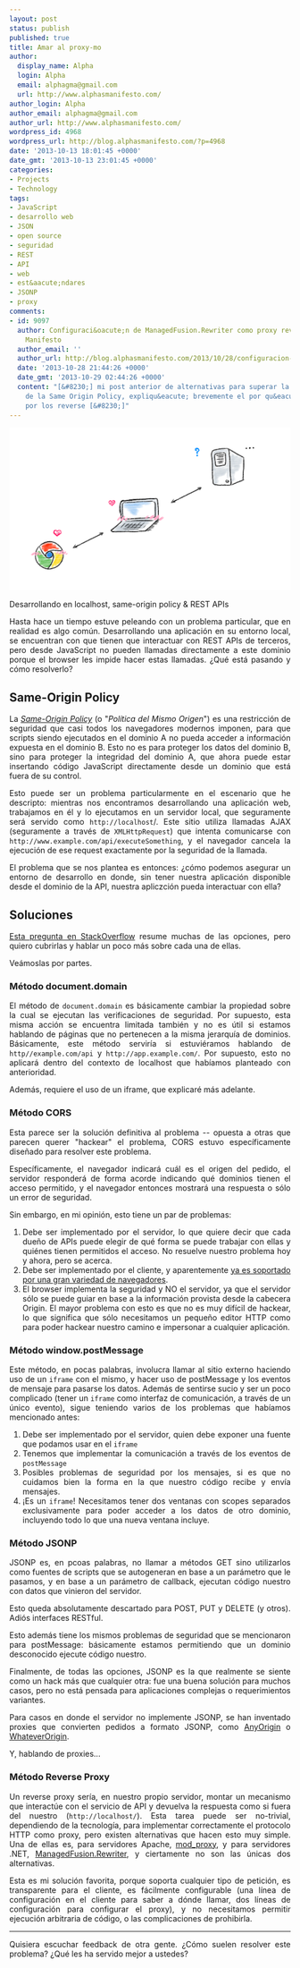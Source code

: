 ```yaml
---
layout: post
status: publish
published: true
title: Amar al proxy-mo
author:
  display_name: Alpha
  login: Alpha
  email: alphagma@gmail.com
  url: http://www.alphasmanifesto.com/
author_login: Alpha
author_email: alphagma@gmail.com
author_url: http://www.alphasmanifesto.com/
wordpress_id: 4968
wordpress_url: http://blog.alphasmanifesto.com/?p=4968
date: '2013-10-13 18:01:45 +0000'
date_gmt: '2013-10-13 23:01:45 +0000'
categories:
- Projects
- Technology
tags:
- JavaScript
- desarrollo web
- JSON
- open source
- seguridad
- REST
- API
- web
- est&aacute;ndares
- JSONP
- proxy
comments:
- id: 9097
  author: Configuraci&oacute;n de ManagedFusion.Rewriter como proxy reverso | Alpha&#039;s
    Manifesto
  author_email: ''
  author_url: http://blog.alphasmanifesto.com/2013/10/28/configuracion-de-managedfusion-rewriter-como-proxy-reverso/
  date: '2013-10-28 21:44:26 +0000'
  date_gmt: '2013-10-29 02:44:26 +0000'
  content: "[&#8230;] mi post anterior de alternativas para superar la limitaci&oacute;n
    de la Same Origin Policy, expliqu&eacute; brevemente el por qu&eacute; de mi preferencia
    por los reverse [&#8230;]"
---
```


![](/assets/ProxyLove.png)

Desarrollando en localhost, same-origin policy & REST APIs

<p style="text-align: justify;">Hasta hace un tiempo estuve peleando con un problema particular, que en realidad es algo com&uacute;n. Desarrollando una aplicaci&oacute;n en su entorno local, se encuentran con que tienen que interactuar con REST APIs de terceros, pero desde JavaScript no pueden llamadas directamente a este dominio porque el browser les impide hacer estas llamadas. &iquest;Qu&eacute; est&aacute; pasando y c&oacute;mo resolverlo?</p>
<p style="text-align: justify;"><!--more--></p>
<h2 style="text-align: justify;">Same-Origin Policy</h2>
<p style="text-align: justify;">La <a href="http://en.wikipedia.org/wiki/Same-origin_policy"><em>Same-Origin Policy</em></a> (o "<em>Pol&iacute;tica del Mismo Origen</em>") es una restricci&oacute;n de seguridad que casi todos los navegadores modernos imponen, para que scripts siendo ejecutados en el dominio A no pueda acceder a informaci&oacute;n expuesta en el dominio B. Esto no es para proteger los datos del dominio B, sino para proteger la integridad del dominio A, que ahora puede estar insertando c&oacute;digo JavaScript directamente desde un dominio que est&aacute; fuera de su control.</p>
<p style="text-align: justify;">Esto puede ser un problema particularmente en el escenario que he descripto: mientras nos encontramos desarrollando una aplicaci&oacute;n web, trabajamos en &eacute;l y lo ejecutamos en un servidor local, que seguramente ser&aacute; servido como <code>http://localhost</code>/. Este sitio utiliza llamadas AJAX (seguramente a trav&eacute;s de <code>XMLHttpRequest</code>) que intenta comunicarse con <code>http://www.example.com/api/executeSomething</code>, y el navegador cancela la ejecuci&oacute;n de ese request exactamente por la seguridad de la llamada.</p>
<p style="text-align: justify;">El problema que se nos plantea es entonces: &iquest;c&oacute;mo podemos asegurar un entorno de desarrollo en donde, sin tener nuestra aplicaci&oacute;n disponible desde el dominio de la API, nuestra apliczci&oacute;n pueda interactuar con ella?</p>
<h2 style="text-align: justify;">Soluciones</h2>
<p style="text-align: justify;"><a href="http://stackoverflow.com/questions/3076414/ways-to-circumvent-the-same-origin-policy">Esta pregunta en StackOverflow</a> resume muchas de las opciones, pero quiero cubrirlas y hablar un poco m&aacute;s sobre cada una de ellas.</p>
<p style="text-align: justify;">Ve&aacute;moslas por partes.</p>
<h3 style="text-align: justify;">M&eacute;todo document.domain</h3>
<p style="text-align: justify;">El m&eacute;todo de <code>document.domain</code> es b&aacute;sicamente cambiar la propiedad sobre la cual se ejecutan las verificaciones de seguridad. Por supuesto, esta misma acci&oacute;n se encuentra limitada tambi&eacute;n y no es &uacute;til si estamos hablando de p&aacute;ginas que no pertenecen a la misma jerarqu&iacute;a de dominios. B&aacute;sicamente, este m&eacute;todo servir&iacute;a si estuvi&eacute;ramos hablando de <code>http//example.com/api</code> y <code>http://app.example.com/</code>. Por supuesto, esto no aplicar&aacute; dentro del contexto de localhost que hab&iacute;amos planteado con anterioridad.</p>
<p style="text-align: justify;">Adem&aacute;s, requiere el uso de un iframe, que explicar&eacute; m&aacute;s adelante.</p>
<h3 style="text-align: justify;">M&eacute;todo CORS</h3>
<p style="text-align: justify;">Esta parece ser la soluci&oacute;n definitiva al problema -- opuesta a otras que parecen querer "hackear" el problema, CORS estuvo espec&iacute;ficamente dise&ntilde;ado para resolver este problema.</p>
<p style="text-align: justify;">Espec&iacute;ficamente, el navegador indicar&aacute; cu&aacute;l es el origen del pedido, el servidor responder&aacute; de forma acorde indicando qu&eacute; dominios tienen el acceso permitido, y el navegador entonces mostrar&aacute; una respuesta o s&oacute;lo un error de seguridad.</p>
<p style="text-align: justify;">Sin embargo, en mi opini&oacute;n, esto tiene un par de problemas:</p>
<ol style="text-align: justify;">
<li>Debe ser implementado por el servidor, lo que quiere decir que cada due&ntilde;o de APIs puede elegir de qu&eacute; forma se puede trabajar con ellas y qui&eacute;nes tienen permitidos el acceso. No resuelve nuestro problema hoy y ahora, pero se acerca.</li>
<li>Debe ser implementado por el cliente, y aparentemente <a href="http://caniuse.com/cors">ya es soportado por una gran variedad de navegadores</a>.</li>
<li>El browser implementa la seguridad y NO el servidor, ya que el servidor s&oacute;lo se puede guiar en base a la informaci&oacute;n provista desde la cabecera Origin. El mayor problema con esto es que no es muy dif&iacute;cil de hackear, lo que significa que s&oacute;lo necesitamos un peque&ntilde;o editor HTTP como para poder hackear nuestro camino e impersonar a cualquier aplicaci&oacute;n.</li>
</ol>
<h3 style="text-align: justify;">M&eacute;todo window.postMessage</h3>
<p style="text-align: justify;">Este m&eacute;todo, en pocas palabras, involucra llamar al sitio externo haciendo uso de un <code>iframe</code> con el mismo, y hacer uso de postMessage y los eventos de mensaje para pasarse los datos. Adem&aacute;s de sentirse sucio y ser un poco complicado (tener un <code>iframe</code> como interfaz de comunicaci&oacute;n, a trav&eacute;s de un &uacute;nico evento), sigue teniendo varios de los problemas que hab&iacute;amos mencionado antes:</p>
<ol style="text-align: justify;">
<li>Debe ser implementado por el servidor, quien debe exponer una fuente que podamos usar en el <code>iframe</code></li>
<li>Tenemos que implementar la comunicaci&oacute;n a trav&eacute;s de los eventos de <code>postMessage</code></li>
<li>Posibles problemas de seguridad por los mensajes, si es que no cuidamos bien la forma en la que nuestro c&oacute;digo recibe y env&iacute;a mensajes.</li>
<li>&iexcl;Es un <code>iframe</code>! Necesitamos tener dos ventanas con scopes separados exclusivamente para poder acceder a los datos de otro dominio, incluyendo todo lo que una nueva ventana incluye.</li>
</ol>
<h3 style="text-align: justify;">M&eacute;todo JSONP</h3>
<p style="text-align: justify;">JSONP es, en pcoas palabras, no llamar a m&eacute;todos GET sino utilizarlos como fuentes de scripts que se autogeneran en base a un par&aacute;metro que le pasamos, y en base a un par&aacute;metro de callback, ejecutan c&oacute;digo nuestro con datos que vinieron del servidor.</p>
<p style="text-align: justify;">Esto queda absolutamente descartado para POST, PUT y DELETE (y otros). Adi&oacute;s interfaces RESTful.</p>
<p style="text-align: justify;">Esto adem&aacute;s tiene los mismos problemas de seguridad que se mencionaron para postMessage: b&aacute;sicamente estamos permitiendo que un dominio desconocido ejecute c&oacute;digo nuestro.</p>
<p style="text-align: justify;">Finalmente, de todas las opciones, JSONP es la que realmente se siente como un hack m&aacute;s que cualquier otra: fue una buena soluci&oacute;n para muchos casos, pero no est&aacute; pensada para aplicaciones complejas o requerimientos variantes.</p>
<p style="text-align: justify;">Para casos en donde el servidor no implemente JSONP, se han inventado proxies que convierten pedidos a formato JSONP, como <a href="http://anyorigin.com/">AnyOrigin</a> o <a href="http://whateverorigin.org/">WhateverOrigin</a>.</p>
<p style="text-align: justify;">Y, hablando de proxies...</p>
<h3 style="text-align: justify;">M&eacute;todo Reverse Proxy</h3>
<p style="text-align: justify;">Un reverse proxy ser&iacute;a, en nuestro propio servidor, montar un mecanismo que interact&uacute;e con el servicio de API y devuelva la respuesta como si fuera del nuestro (<code>http://localhost/</code>). Esta tarea puede ser no-trivial, dependiendo de la tecnolog&iacute;a, para implementar correctamente el protocolo HTTP como proxy, pero existen alternativas que hacen esto muy simple. Una de ellas es, para servidores Apache, <a href="http://httpd.apache.org/docs/2.2/mod/mod_proxy.html">mod_proxy</a>, y para servidores .NET, <a href="https://github.com/managedfusion/managedfusion-rewriter">ManagedFusion.Rewriter</a>, y ciertamente no son las &uacute;nicas dos alternativas.</p>
<p style="text-align: justify;">Esta es mi soluci&oacute;n favorita, porque soporta cualquier tipo de petici&oacute;n, es transparente para el cliente, es f&aacute;cilmente configurable (una l&iacute;nea de configuraci&oacute;n en el cliente para saber a d&oacute;nde llamar, dos l&iacute;neas de configuraci&oacute;n para configurar el proxy), y no necesitamos permitir ejecuci&oacute;n arbitraria de c&oacute;digo, o las complicaciones de prohibirla.</p>
<hr />
<p style="text-align: justify;">Quisiera escuchar feedback de otra gente. &iquest;C&oacute;mo suelen resolver este problema? &iquest;Qu&eacute; les ha servido mejor a ustedes?</p>
